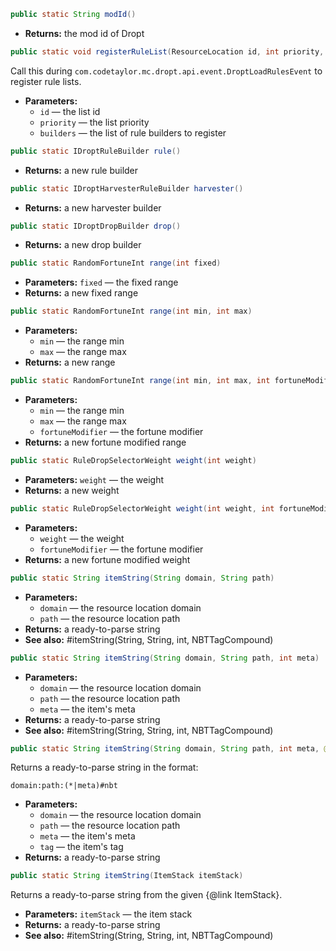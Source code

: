 ```java
public static String modId()
```

 * **Returns:** the mod id of Dropt

```java
public static void registerRuleList(ResourceLocation id, int priority, List<IDroptRuleBuilder> builders)
```

Call this during `com.codetaylor.mc.dropt.api.event.DroptLoadRulesEvent` to register rule lists.

 * **Parameters:**
   * `id` — the list id
   * `priority` — the list priority
   * `builders` — the list of rule builders to register

```java
public static IDroptRuleBuilder rule()
```

 * **Returns:** a new rule builder

```java
public static IDroptHarvesterRuleBuilder harvester()
```

 * **Returns:** a new harvester builder

```java
public static IDroptDropBuilder drop()
```

 * **Returns:** a new drop builder

```java
public static RandomFortuneInt range(int fixed)
```

 * **Parameters:** `fixed` — the fixed range
 * **Returns:** a new fixed range

```java
public static RandomFortuneInt range(int min, int max)
```

 * **Parameters:**
   * `min` — the range min
   * `max` — the range max
 * **Returns:** a new range

```java
public static RandomFortuneInt range(int min, int max, int fortuneModifier)
```

 * **Parameters:**
   * `min` — the range min
   * `max` — the range max
   * `fortuneModifier` — the fortune modifier
 * **Returns:** a new fortune modified range

```java
public static RuleDropSelectorWeight weight(int weight)
```

 * **Parameters:** `weight` — the weight
 * **Returns:** a new weight

```java
public static RuleDropSelectorWeight weight(int weight, int fortuneModifier)
```

 * **Parameters:**
   * `weight` — the weight
   * `fortuneModifier` — the fortune modifier
 * **Returns:** a new fortune modified weight

```java
public static String itemString(String domain, String path)
```

 * **Parameters:**
   * `domain` — the resource location domain
   * `path` — the resource location path
 * **Returns:** a ready-to-parse string
 * **See also:** #itemString(String, String, int, NBTTagCompound)

```java
public static String itemString(String domain, String path, int meta)
```

 * **Parameters:**
   * `domain` — the resource location domain
   * `path` — the resource location path
   * `meta` — the item's meta
 * **Returns:** a ready-to-parse string
 * **See also:** #itemString(String, String, int, NBTTagCompound)

```java
public static String itemString(String domain, String path, int meta, @Nullable NBTTagCompound tag)
```

Returns a ready-to-parse string in the format:

`domain:path:(*|meta)#nbt`

 * **Parameters:**
   * `domain` — the resource location domain
   * `path` — the resource location path
   * `meta` — the item's meta
   * `tag` — the item's tag
 * **Returns:** a ready-to-parse string

```java
public static String itemString(ItemStack itemStack)
```

Returns a ready-to-parse string from the given {@link ItemStack}.

 * **Parameters:** `itemStack` — the item stack
 * **Returns:** a ready-to-parse string
 * **See also:** #itemString(String, String, int, NBTTagCompound)